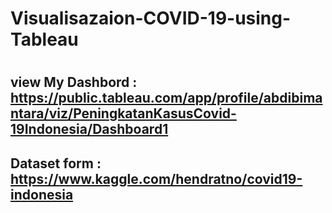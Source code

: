# Visualisazaion-COVID-19-using-Tableau

#
## view My Dashbord : https://public.tableau.com/app/profile/abdibimantara/viz/PeningkatanKasusCovid-19Indonesia/Dashboard1
## Dataset form : https://www.kaggle.com/hendratno/covid19-indonesia
